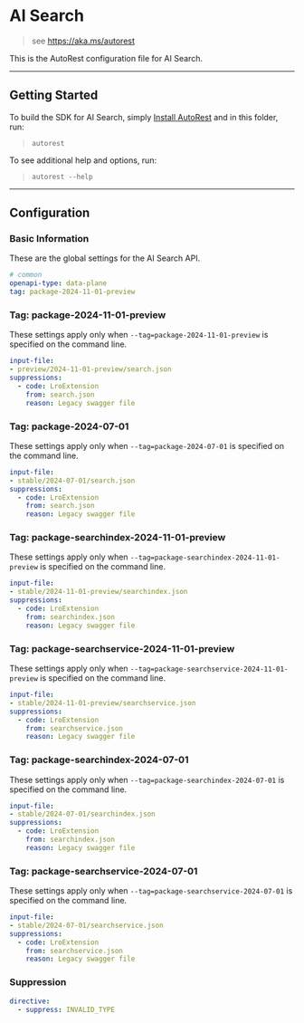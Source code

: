 # AI Search

> see https://aka.ms/autorest

This is the AutoRest configuration file for AI Search.

---

## Getting Started

To build the SDK for AI Search, simply [Install AutoRest](https://aka.ms/autorest/install) and in this folder, run:

> `autorest`

To see additional help and options, run:

> `autorest --help`
---

## Configuration

### Basic Information

These are the global settings for the AI Search API.

``` yaml
# common
openapi-type: data-plane
tag: package-2024-11-01-preview
```

### Tag: package-2024-11-01-preview

These settings apply only when `--tag=package-2024-11-01-preview` is specified on the command line.

``` yaml $(tag) == 'package-2024-11-01-preview'
input-file:
- preview/2024-11-01-preview/search.json
suppressions:
  - code: LroExtension 
    from: search.json
    reason: Legacy swagger file
```

### Tag: package-2024-07-01

These settings apply only when `--tag=package-2024-07-01` is specified on the command line.

``` yaml $(tag) == 'package-2024-07-01'
input-file:
- stable/2024-07-01/search.json
suppressions:
  - code: LroExtension 
    from: search.json
    reason: Legacy swagger file
```

### Tag: package-searchindex-2024-11-01-preview

These settings apply only when `--tag=package-searchindex-2024-11-01-preview` is specified on the command line.

``` yaml $(tag) == 'package-searchindex-2024-11-01-preview'
input-file:
- stable/2024-11-01-preview/searchindex.json
suppressions:
  - code: LroExtension 
    from: searchindex.json
    reason: Legacy swagger file
```

### Tag: package-searchservice-2024-11-01-preview

These settings apply only when `--tag=package-searchservice-2024-11-01-preview` is specified on the command line.

``` yaml $(tag) == 'package-searchservice-2024-11-01-preview'
input-file:
- stable/2024-11-01-preview/searchservice.json
suppressions:
  - code: LroExtension 
    from: searchservice.json
    reason: Legacy swagger file
```

### Tag: package-searchindex-2024-07-01

These settings apply only when `--tag=package-searchindex-2024-07-01` is specified on the command line.

``` yaml $(tag) == 'package-searchindex-2024-07-01'
input-file:
- stable/2024-07-01/searchindex.json
suppressions:
  - code: LroExtension 
    from: searchindex.json
    reason: Legacy swagger file
```

### Tag: package-searchservice-2024-07-01

These settings apply only when `--tag=package-searchservice-2024-07-01` is specified on the command line.

``` yaml $(tag) == 'package-searchservice-2024-07-01'
input-file:
- stable/2024-07-01/searchservice.json
suppressions:
  - code: LroExtension 
    from: searchservice.json
    reason: Legacy swagger file
```

### Suppression
``` yaml
directive:
  - suppress: INVALID_TYPE
```
